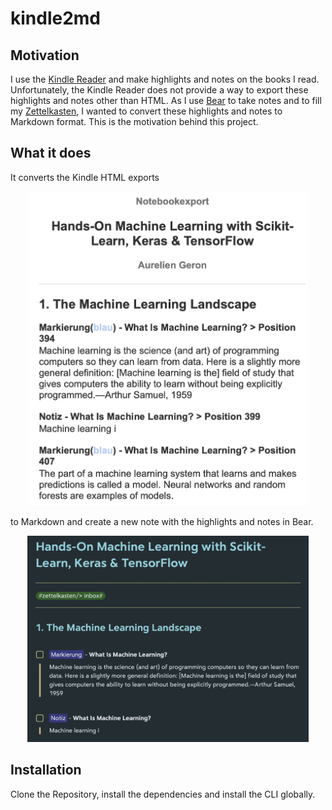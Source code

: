 # kindle2md
## Motivation

I use the [Kindle Reader](https://www.amazon.com/b?ie=UTF8&node=16571048011) and make highlights and notes on the books I read.
Unfortunately, the Kindle Reader does not provide a way to export these highlights and notes other than HTML.
As I use [Bear](https://bear.app/) to take notes and to fill my [Zettelkasten](https://zettelkasten.de), I wanted to convert these highlights and notes to Markdown format.
This is the motivation behind this project.

## What it does

It converts the Kindle HTML exports

<p align="center">
<img src="/images/notes-html.png" width="450">
</p>

to Markdown and create a new note with the highlights and notes in Bear.

<p align="center">
<img src="/images/notes-bear.png" width="450">
</p>

## Installation

Clone the Repository, install the dependencies and install the CLI globally.
